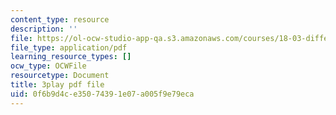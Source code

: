 ```yaml
---
content_type: resource
description: ''
file: https://ol-ocw-studio-app-qa.s3.amazonaws.com/courses/18-03-differential-equations-spring-2010/0f6b9d4ce35074391e07a005f9e79eca_xWa5_OXI6VM.pdf
file_type: application/pdf
learning_resource_types: []
ocw_type: OCWFile
resourcetype: Document
title: 3play pdf file
uid: 0f6b9d4c-e350-7439-1e07-a005f9e79eca
---
```


